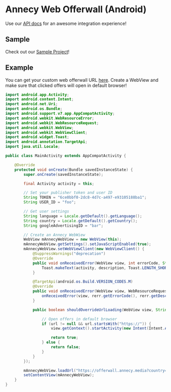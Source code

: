 # Annecy Web Offerwall (Android)

Use our [API docs](https://admin.annecy.media/docs) for an awesome integration experience!

## Sample

Check out our [Sample Project](https://github.com/gdmobile/annecy-media-api/tree/master/web-offerwall-android/sample)!

## Example

You can get your custom web offerwall URL [here](https://admin.annecy.media/offerwall). Create a WebView and make sure that clicked offers will open in default browser!

``` java
import android.app.Activity;
import android.content.Intent;
import android.net.Uri;
import android.os.Bundle;
import android.support.v7.app.AppCompatActivity;
import android.webkit.WebResourceError;
import android.webkit.WebResourceRequest;
import android.webkit.WebView;
import android.webkit.WebViewClient;
import android.widget.Toast;
import android.annotation.TargetApi;
import java.util.Locale;

public class MainActivity extends AppCompatActivity {

    @Override
    protected void onCreate(Bundle savedInstanceState) {
        super.onCreate(savedInstanceState);

        final Activity activity = this;

        // Set your publisher token and user ID
        String TOKEN = "6ce0bbf0-2dc8-4d7c-a497-e93105188ba1";
        String USER_ID = "foo";

        // Get user settings
        String language = Locale.getDefault().getLanguage();
        String country = Locale.getDefault().getCountry();
        String googleAdvertisingID = "bar";

        // Create an Annecy WebWiew
        WebView mAnnecyWebView = new WebView(this);
        mAnnecyWebView.getSettings().setJavaScriptEnabled(true);
        mAnnecyWebView.setWebViewClient(new WebViewClient() {
            @SuppressWarnings("deprecation")
            @Override
            public void onReceivedError(WebView view, int errorCode, String description, String failingUrl) {
                Toast.makeText(activity, description, Toast.LENGTH_SHORT).show();
            }

            @TargetApi(android.os.Build.VERSION_CODES.M)
            @Override
            public void onReceivedError(WebView view, WebResourceRequest req, WebResourceError rerr) {
                onReceivedError(view, rerr.getErrorCode(), rerr.getDescription().toString(), req.getUrl().toString());
            }

            public boolean shouldOverrideUrlLoading(WebView view, String url) {

                // Open offers in default browser
                if (url != null && url.startsWith("https://")) {
                    view.getContext().startActivity(new Intent(Intent.ACTION_VIEW, Uri.parse(url)));

                    return true;
                } else {
                    return false;
                }
            }
        });

        mAnnecyWebView.loadUrl("https://offerwall.annecy.media?country=" + country + "&language=" + language + "&idfa_gaid=" + googleAdvertisingID + "&token=" + TOKEN + "&user_id=" + USER_ID + "&platform=android");
        setContentView(mAnnecyWebView);
    }
}
```
